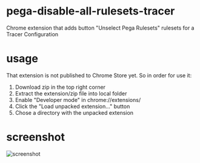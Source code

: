 # pega-disable-all-rulesets-tracer
Chrome extension that adds button "Unselect Pega Rulesets" rulesets for a Tracer Configuration

# usage
That extension is not published to Chrome Store yet. So in order for use it:

1. Download zip in the top right corner
2. Extract the extension/zip file into local folder
3. Enable "Developer mode" in chrome://extensions/
4. Click the "Load unpacked extension..." button
5. Chose a directory with the unpacked extension
# screenshot
![screenshot](https://github.com/tobobby/pega-disable-all-rulesets-tracer/raw/master/Tracer_New_Button.png)
